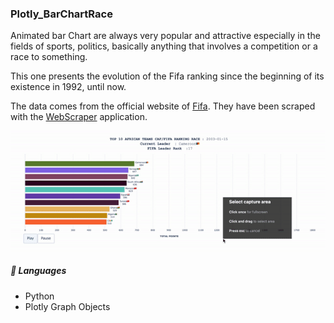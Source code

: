 
### Plotly_BarChartRace

Animated bar Chart are always very popular and attractive especially in the fields of sports, politics, basically anything that involves a competition or a race to something.

This one presents the evolution of the Fifa ranking since the beginning of its existence in 1992, until now.

The data comes from the official website of [Fifa](https://www.fifa.com/). They have been scraped with the [WebScraper](https://chrome.google.com/webstore/detail/web-scraper-free-web-scra/jnhgnonknehpejjnehehllkliplmbmhn) application.




 <p align="center">
  <img src=https://github.com/hericlibong/Plotly_BarChartRace/blob/main/bar_chart_race_FIFA/assets/readme.gif/>
</p>


##### 🧰 Languages

* Python
* Plotly Graph Objects
